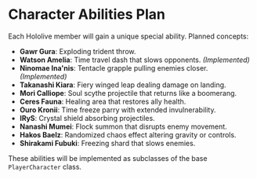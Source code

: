 # Character Abilities Plan

Each Hololive member will gain a unique special ability. Planned concepts:

- **Gawr Gura**: Exploding trident throw.
- **Watson Amelia**: Time travel dash that slows opponents. *(Implemented)*
- **Ninomae Ina'nis**: Tentacle grapple pulling enemies closer. *(Implemented)*
- **Takanashi Kiara**: Fiery winged leap dealing damage on landing.
- **Mori Calliope**: Soul scythe projectile that returns like a boomerang.
- **Ceres Fauna**: Healing area that restores ally health.
- **Ouro Kronii**: Time freeze parry with extended invulnerability.
- **IRyS**: Crystal shield absorbing projectiles.
- **Nanashi Mumei**: Flock summon that disrupts enemy movement.
- **Hakos Baelz**: Randomized chaos effect altering gravity or controls.
- **Shirakami Fubuki**: Freezing shard that slows enemies.

These abilities will be implemented as subclasses of the base `PlayerCharacter` class.
